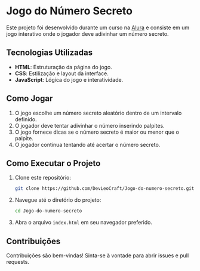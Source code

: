 # Jogo do Número Secreto

Este projeto foi desenvolvido durante um curso na [Alura](https://www.alura.com.br/) e consiste em um jogo interativo onde o jogador deve adivinhar um número secreto.

## Tecnologias Utilizadas

- **HTML**: Estruturação da página do jogo.
- **CSS**: Estilização e layout da interface.
- **JavaScript**: Lógica do jogo e interatividade.

## Como Jogar

1. O jogo escolhe um número secreto aleatório dentro de um intervalo definido.
2. O jogador deve tentar adivinhar o número inserindo palpites.
3. O jogo fornece dicas se o número secreto é maior ou menor que o palpite.
4. O jogador continua tentando até acertar o número secreto.

## Como Executar o Projeto

1. Clone este repositório:
   ```bash
   git clone https://github.com/DevLeoCraft/Jogo-do-numero-secreto.git
   ```
2. Navegue até o diretório do projeto:
   ```bash
   cd Jogo-do-numero-secreto
   ```
3. Abra o arquivo `index.html` em seu navegador preferido.


## Contribuições

Contribuições são bem-vindas! Sinta-se à vontade para abrir issues e pull requests.

